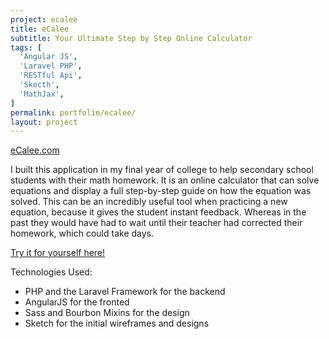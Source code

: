 ```yaml
---
project: ecalee
title: eCalee
subtitle: Your Ultimate Step by Step Online Calculator
tags: [
  'Angular JS',
  'Laravel PHP',
  'RESTful Api',
  'Skecth',
  'MathJax',
]
permalink: portfolio/ecalee/
layout: project
---
```

[eCalee.com](http://ecalee.com/)

I built this application in my final year of college to help secondary school students with their math homework. It is an online calculator that can solve equations and display a full step-by-step guide on how the equation was solved. This can be an incredibly useful tool when practicing a new equation, because it gives the student instant feedback. Whereas in the past they would have had to wait until their teacher had corrected their homework, which could take days.

[Try it for yourself here!](http://ecalee.com/)

Technologies Used:

 - PHP and the Laravel Framework for the backend
 - AngularJS for the fronted
 - Sass and Bourbon Mixins for the design
 - Sketch for the initial wireframes and designs
